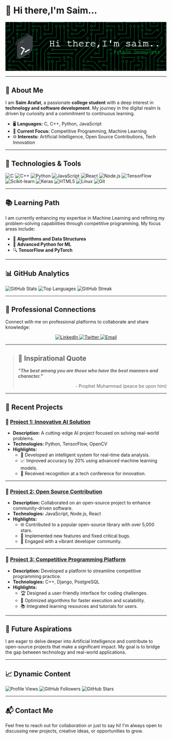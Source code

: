 # 👋 Hi there,I'm Saim...

![Header Image](https://github.com/saim0xt/saim0xt/blob/main/assests/header-image.png)

---

## 🚀 About Me

I am **Saim Arafat**, a passionate **college student** with a deep interest in **technology and software development**. My journey in the digital realm is driven by curiosity and a commitment to continuous learning.

- 🖥️ **Languages:** C, C++, Python, JavaScript
- 🎯 **Current Focus:** Competitive Programming, Machine Learning
- 🌐 **Interests:** Artificial Intelligence, Open Source Contributions, Tech Innovation

---

## 🔧 Technologies & Tools

![C](https://img.shields.io/badge/-C-00599C?style=flat-square&logo=c&logoColor=white)
![C++](https://img.shields.io/badge/-C++-00599C?style=flat-square&logo=c%2B%2B&logoColor=white)
![Python](https://img.shields.io/badge/-Python-FFD43B?style=flat-square&logo=python&logoColor=black)
![JavaScript](https://img.shields.io/badge/-JavaScript-F7DF1E?style=flat-square&logo=javascript&logoColor=black)
![React](https://img.shields.io/badge/-React-61DAFB?style=flat-square&logo=react&logoColor=black)
![Node.js](https://img.shields.io/badge/-Node.js-339933?style=flat-square&logo=node.js&logoColor=white)
![TensorFlow](https://img.shields.io/badge/-TensorFlow-FF6F00?style=flat-square&logo=tensorflow&logoColor=white)
![Scikit-learn](https://img.shields.io/badge/-Scikit--learn-F7931E?style=flat-square&logo=scikit-learn&logoColor=white)
![Keras](https://img.shields.io/badge/-Keras-D00000?style=flat-square&logo=keras&logoColor=white)
![HTML5](https://img.shields.io/badge/-HTML5-E34F26?style=flat-square&logo=html5&logoColor=white)
![Linux](https://img.shields.io/badge/-Linux-FCC624?style=flat-square&logo=linux&logoColor=black)
![Git](https://img.shields.io/badge/-Git-F05032?style=flat-square&logo=git&logoColor=white)

---

## 📚 Learning Path

I am currently enhancing my expertise in Machine Learning and refining my problem-solving capabilities through competitive programming. My focus areas include:

- 📘 **Algorithms and Data Structures**
- 🐍 **Advanced Python for ML**
- 🔍 **TensorFlow and PyTorch**

---

## 📊 GitHub Analytics

<p align="left">
  <!-- GitHub Stats -->
  <img src="https://github-readme-stats.vercel.app/api?username=saim0xt&show_icons=true&theme=radical&count_private=true&hide_border=true" alt="GitHub Stats" />
  
  <!-- Top Languages -->
  <img src="https://github-readme-stats.vercel.app/api/top-langs/?username=saim0xt&layout=compact&theme=radical&hide_border=true" alt="Top Languages" />
  
  <!-- GitHub Streak -->
  <img src="https://github-readme-streak-stats.herokuapp.com/?user=saim0xt&theme=radical&hide_border=true" alt="GitHub Streak" />
  
---

## 🤝 Professional Connections

Connect with me on professional platforms to collaborate and share knowledge:

<p align="center">
  <a href="https://www.linkedin.com/in/your-linkedin" target="_blank">
    <img src="https://img.shields.io/badge/-LinkedIn-0077B5?style=for-the-badge&logo=linkedin&logoColor=white" alt="LinkedIn" />
  </a>
  <a href="https://twitter.com/your-twitter" target="_blank">
    <img src="https://img.shields.io/badge/-Twitter-1DA1F2?style=for-the-badge&logo=twitter&logoColor=white" alt="Twitter" />
  </a>
  <a href="mailto:coder.saim@outlook.com" target="_blank">
    <img src="https://img.shields.io/badge/-Email-D14836?style=for-the-badge&logo=gmail&logoColor=white" alt="Email" />
  </a>
</p>

---

> ## 🌟 Inspirational Quote
> 
> **_"The best among you are those who have the best manners and character."_**
> 
> <div align="right">- Prophet Muhammad (peace be upon him)</div>

---

## 🚀 Recent Projects

### 📌 [Project 1: Innovative AI Solution](#)
- **Description:** A cutting-edge AI project focused on solving real-world problems.
- **Technologies:** Python, TensorFlow, OpenCV
- **Highlights:**
  - 🤖 Developed an intelligent system for real-time data analysis.
  - 📈 Improved accuracy by 20% using advanced machine learning models.
  - 🌟 Received recognition at a tech conference for innovation.

---

### 📌 [Project 2: Open Source Contribution](#)
- **Description:** Collaborated on an open-source project to enhance community-driven software.
- **Technologies:** JavaScript, Node.js, React
- **Highlights:**
  - 🌐 Contributed to a popular open-source library with over 5,000 stars.
  - 🔧 Implemented new features and fixed critical bugs.
  - 🤝 Engaged with a vibrant developer community.

---

### 📌 [Project 3: Competitive Programming Platform](#)
- **Description:** Developed a platform to streamline competitive programming practice.
- **Technologies:** C++, Django, PostgreSQL
- **Highlights:**
  - 🏆 Designed a user-friendly interface for coding challenges.
  - 🚀 Optimized algorithms for faster execution and scalability.
  - 📚 Integrated learning resources and tutorials for users.

---

## 🌟 Future Aspirations

I am eager to delve deeper into Artificial Intelligence and contribute to open-source projects that make a significant impact. My goal is to bridge the gap between technology and real-world applications.

---

## 📈 Dynamic Content

![Profile Views](https://komarev.com/ghpvc/?username=saim0xt&color=blue)
![GitHub Followers](https://img.shields.io/github/followers/saim0xt?label=Followers&style=social)
![GitHub Stars](https://img.shields.io/github/stars/saim0xt?affiliations=OWNER%2CCOLLABORATOR&style=social)

---

## 📬 Contact Me

Feel free to reach out for collaboration or just to say hi! I'm always open to discussing new projects, creative ideas, or opportunities to grow.
